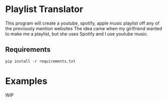 # Playlist Translator
This program will create a youtube, spotify, apple music playlist off any of the previously mention websites
The idea came when my girlfriend wanted to make me a playlist, but she uses Spotify and I use youtube music.

## Requirements
`pip install -r requirements.txt`
# Examples
WIP
[]()